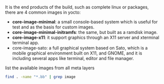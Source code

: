 It is the end products of the build, such as complete linux or packages, there are 4 common images in yocto:
- **core-image-minimal**: a small console-based system which is useful for test and as the basis for custom images.
- **core-image-minimal-initramfs**: the same, but built as a ramdisk image.
- **core-image-x11**: it support graphics through an X11 server and xterminal terminal app.
- core-image-sato: a full graphical system based on Sato, which is a mobile graphical environment built on X11, and GNOME, and it is including several apps like terminal, editor and file manager.

list the available images from all meta layers
``` bash
find . -name "*.bb" | grep image
```

